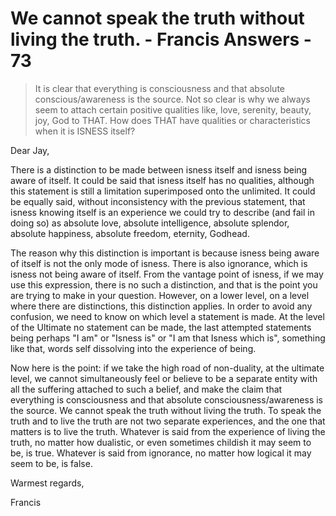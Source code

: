 # We cannot speak the truth without living the truth. - Francis Answers - 73

>It is clear that everything is consciousness and that absolute conscious/awareness is the source. Not so clear is why we always seem to attach certain positive qualities like, love, serenity, beauty, joy, God to THAT. How does THAT have qualities or characteristics when it is ISNESS itself?

Dear Jay,

There is a distinction to be made between isness itself and isness being aware of itself. It could be said that isness itself has no qualities, although this statement is still a limitation superimposed onto the unlimited. It could be equally said, without inconsistency with the previous statement, that isness knowing itself is an experience we could try to describe (and fail in doing so) as absolute love, absolute intelligence, absolute splendor, absolute happiness, absolute freedom, eternity, Godhead.

The reason why this distinction is important is because isness being aware of itself is not the only mode of isness. There is also ignorance, which is isness not being aware of itself. From the vantage point of isness, if we may use this expression, there is no such a distinction, and that is the point you are trying to make in your question. However, on a lower level, on a level where there are distinctions, this distinction applies. In order to avoid any confusion, we need to know on which level a statement is made. At the level of the Ultimate no statement can be made, the last attempted statements being perhaps "I am" or "Isness is" or "I am that Isness which is", something like that, words self dissolving into the experience of being.

Now here is the point: if we take the high road of non-duality, at the ultimate level, we cannot simultaneously feel or believe to be a separate entity with all the suffering attached to such a belief, and make the claim that everything is consciousness and that absolute consciousness/awareness is the source. We cannot speak the truth without living the truth. To speak the truth and to live the truth are not two separate experiences, and the one that matters is to live the truth. Whatever is said from the experience of living the truth, no matter how dualistic, or even sometimes childish it may seem to be, is true. Whatever is said from ignorance, no matter how logical it may seem to be, is false.

Warmest regards,

Francis

